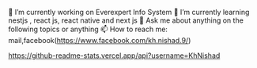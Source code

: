 


 🔭 I’m currently working on Everexpert Info System
 🌱 I’m currently learning nestjs , react js, react native and next js
 💬 Ask me about anything on the following topics or anything
 📫 How to reach me: mail,facebook(https://www.facebook.com/kh.nishad.9/)
 
https://github-readme-stats.vercel.app/api?username=KhNishad
